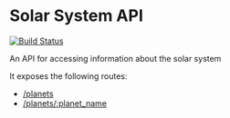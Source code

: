 # Solar System API

[![Build Status](https://travis-ci.org/mrstebo/solar-system-api.svg?branch=master)](https://travis-ci.org/mrstebo/solar-system-api)

An API for accessing information about the solar system

It exposes the following routes:

- [/planets](https://dry-plains-91502.herokuapp.com/planets)
- [/planets/:planet_name](https://dry-plains-91502.herokuapp.com/planets/earth)
